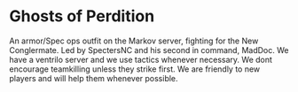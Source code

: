 # Ghosts of Perdition

An armor/Spec ops outfit on the Markov server, fighting for the New Conglermate.
Led by SpectersNC and his second in command, MadDoc. We have a ventrilo server
and we use tactics whenever necessary. We dont encourage teamkilling unless they
strike first. We are friendly to new players and will help them whenever
possible.
